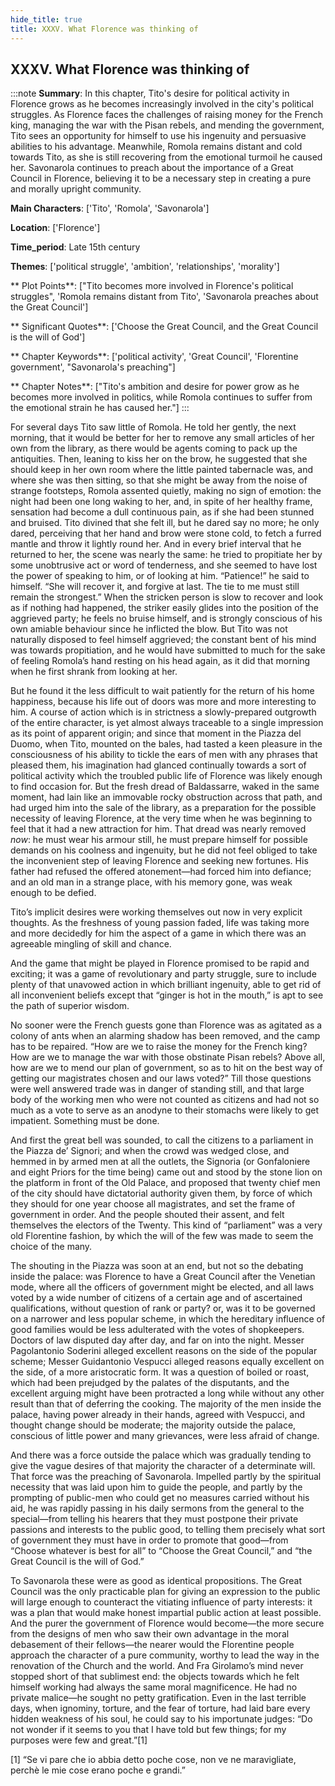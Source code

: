 ```yaml
---
hide_title: true
title: XXXV. What Florence was thinking of
---
```

## XXXV. What Florence was thinking of
:::note
**Summary**:
In this chapter, Tito's desire for political activity in Florence grows as he becomes increasingly involved in the city's political struggles. As Florence faces the challenges of raising money for the French king, managing the war with the Pisan rebels, and mending the government, Tito sees an opportunity for himself to use his ingenuity and persuasive abilities to his advantage. Meanwhile, Romola remains distant and cold towards Tito, as she is still recovering from the emotional turmoil he caused her. Savonarola continues to preach about the importance of a Great Council in Florence, believing it to be a necessary step in creating a pure and morally upright community.

**Main Characters**:
['Tito', 'Romola', 'Savonarola']

**Location**:
['Florence']

**Time_period**:
Late 15th century

**Themes**:
['political struggle', 'ambition', 'relationships', 'morality']

** Plot Points**:
["Tito becomes more involved in Florence's political struggles", 'Romola remains distant from Tito', 'Savonarola preaches about the Great Council']

** Significant Quotes**:
['Choose the Great Council, and the Great Council is the will of God']

** Chapter Keywords**:
['political activity', 'Great Council', 'Florentine government', "Savonarola's preaching"]

** Chapter Notes**:
["Tito's ambition and desire for power grow as he becomes more involved in politics, while Romola continues to suffer from the emotional strain he has caused her."]
:::


For several days Tito saw little of Romola. He told her gently, the next morning, that it would be better for her to remove any small articles of her own from the library, as there would be agents coming to pack up the antiquities. Then, leaning to kiss her on the brow, he suggested that she should keep in her own room where the little painted tabernacle was, and where she was then sitting, so that she might be away from the noise of strange footsteps, Romola assented quietly, making no sign of emotion: the night had been one long waking to her, and, in spite of her healthy frame, sensation had become a dull continuous pain, as if she had been stunned and bruised. Tito divined that she felt ill, but he dared say no more; he only dared, perceiving that her hand and brow were stone cold, to fetch a furred mantle and throw it lightly round her. And in every brief interval that he returned to her, the scene was nearly the same: he tried to propitiate her by some unobtrusive act or word of tenderness, and she seemed to have lost the power of speaking to him, or of looking at him. “Patience!” he said to himself. “She will recover it, and forgive at last. The tie to me must still remain the strongest.” When the stricken person is slow to recover and look as if nothing had happened, the striker easily glides into the position of the aggrieved party; he feels no bruise himself, and is strongly conscious of his own amiable behaviour since he inflicted the blow. But Tito was not naturally disposed to feel himself aggrieved; the constant bent of his mind was towards propitiation, and he would have submitted to much for the sake of feeling Romola’s hand resting on his head again, as it did that morning when he first shrank from looking at her. 

But he found it the less difficult to wait patiently for the return of his home happiness, because his life out of doors was more and more interesting to him. A course of action which is in strictness a slowly-prepared outgrowth of the entire character, is yet almost always traceable to a single impression as its point of apparent origin; and since that moment in the Piazza del Duomo, when Tito, mounted on the bales, had tasted a keen pleasure in the consciousness of his ability to tickle the ears of men with any phrases that pleased them, his imagination had glanced continually towards a sort of political activity which the troubled public life of Florence was likely enough to find occasion for. But the fresh dread of Baldassarre, waked in the same moment, had lain like an immovable rocky obstruction across that path, and had urged him into the sale of the library, as a preparation for the possible necessity of leaving Florence, at the very time when he was beginning to feel that it had a new attraction for him. That dread was nearly removed _now_: he must wear his armour still, he must prepare himself for possible demands on his coolness and ingenuity, but he did not feel obliged to take the inconvenient step of leaving Florence and seeking new fortunes. His father had refused the offered atonement—had forced him into defiance; and an old man in a strange place, with his memory gone, was weak enough to be defied. 

Tito’s implicit desires were working themselves out now in very explicit thoughts. As the freshness of young passion faded, life was taking more and more decidedly for him the aspect of a game in which there was an agreeable mingling of skill and chance. 

And the game that might be played in Florence promised to be rapid and exciting; it was a game of revolutionary and party struggle, sure to include plenty of that unavowed action in which brilliant ingenuity, able to get rid of all inconvenient beliefs except that “ginger is hot in the mouth,” is apt to see the path of superior wisdom. 

No sooner were the French guests gone than Florence was as agitated as a colony of ants when an alarming shadow has been removed, and the camp has to be repaired. “How are we to raise the money for the French king? How are we to manage the war with those obstinate Pisan rebels? Above all, how are we to mend our plan of government, so as to hit on the best way of getting our magistrates chosen and our laws voted?” Till those questions were well answered trade was in danger of standing still, and that large body of the working men who were not counted as citizens and had not so much as a vote to serve as an anodyne to their stomachs were likely to get impatient. Something must be done. 

And first the great bell was sounded, to call the citizens to a parliament in the Piazza de’ Signori; and when the crowd was wedged close, and hemmed in by armed men at all the outlets, the Signoria (or Gonfaloniere and eight Priors for the time being) came out and stood by the stone lion on the platform in front of the Old Palace, and proposed that twenty chief men of the city should have dictatorial authority given them, by force of which they should for one year choose all magistrates, and set the frame of government in order. And the people shouted their assent, and felt themselves the electors of the Twenty. This kind of “parliament” was a very old Florentine fashion, by which the will of the few was made to seem the choice of the many. 

The shouting in the Piazza was soon at an end, but not so the debating inside the palace: was Florence to have a Great Council after the Venetian mode, where all the officers of government might be elected, and all laws voted by a wide number of citizens of a certain age and of ascertained qualifications, without question of rank or party? or, was it to be governed on a narrower and less popular scheme, in which the hereditary influence of good families would be less adulterated with the votes of shopkeepers. Doctors of law disputed day after day, and far on into the night. Messer Pagolantonio Soderini alleged excellent reasons on the side of the popular scheme; Messer Guidantonio Vespucci alleged reasons equally excellent on the side, of a more aristocratic form. It was a question of boiled or roast, which had been prejudged by the palates of the disputants, and the excellent arguing might have been protracted a long while without any other result than that of deferring the cooking. The majority of the men inside the palace, having power already in their hands, agreed with Vespucci, and thought change should be moderate; the majority outside the palace, conscious of little power and many grievances, were less afraid of change. 

And there was a force outside the palace which was gradually tending to give the vague desires of that majority the character of a determinate will. That force was the preaching of Savonarola. Impelled partly by the spiritual necessity that was laid upon him to guide the people, and partly by the prompting of public-men who could get no measures carried without his aid, he was rapidly passing in his daily sermons from the general to the special—from telling his hearers that they must postpone their private passions and interests to the public good, to telling them precisely what sort of government they must have in order to promote that good—from “Choose whatever is best for all” to “Choose the Great Council,” and “the Great Council is the will of God.” 

To Savonarola these were as good as identical propositions. The Great Council was the only practicable plan for giving an expression to the public will large enough to counteract the vitiating influence of party interests: it was a plan that would make honest impartial public action at least possible. And the purer the government of Florence would become—the more secure from the designs of men who saw their own advantage in the moral debasement of their fellows—the nearer would the Florentine people approach the character of a pure community, worthy to lead the way in the renovation of the Church and the world. And Fra Girolamo’s mind never stopped short of that sublimest end: the objects towards which he felt himself working had always the same moral magnificence. He had no private malice—he sought no petty gratification. Even in the last terrible days, when ignominy, torture, and the fear of torture, had laid bare every hidden weakness of his soul, he could say to his importunate judges: “Do not wonder if it seems to you that I have told but few things; for my purposes were few and great.”[1] 

 [1] “Se vi pare che io abbia detto poche cose, non ve ne maravigliate,  perchè le mie cose erano poche e grandi.” 

